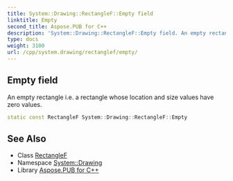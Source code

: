 ```yaml
---
title: System::Drawing::RectangleF::Empty field
linktitle: Empty
second_title: Aspose.PUB for C++
description: 'System::Drawing::RectangleF::Empty field. An empty rectangle i.e. a rectangle whose location and size values have zero values in C++.'
type: docs
weight: 3100
url: /cpp/system.drawing/rectanglef/empty/
---
```

## Empty field


An empty rectangle i.e. a rectangle whose location and size values have zero values.

```cpp
static const RectangleF System::Drawing::RectangleF::Empty
```

## See Also

* Class [RectangleF](../)
* Namespace [System::Drawing](../../)
* Library [Aspose.PUB for C++](../../../)
